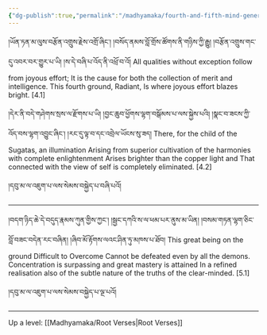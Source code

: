```yaml
---
{"dg-publish":true,"permalink":"/madhyamaka/fourth-and-fifth-mind-generations/"}
---
```


།ཡོན་ཏན་མ་ལུས་བརྩོན་འགྲུས་རྗེས་འགྲོ་ཞིང་། །བསོད་ནམས་བློ་གྲོས་ཚོགས་ནི་གཉིས་ཀྱི་རྒྱུ། 
།བརྩོན་འགྲུས་གང་དུ་འབར་བར་གྱུར་པ་ཡི། །ས་དེ་བཞི་པ་འོད་ནི་འཕྲོ་བ་འོ།
All qualities without exception follow from joyous effort;
It is the cause for both the collection of merit and intelligence.
This fourth ground, Radiant,
Is where joyous effort blazes bright. [4.1]

།དེར་ནི་བདེ་གཤེགས་སྲས་ལ་རྫོགས་པ་ཡི། །བྱང་ཆུབ་ཕྱོགས་ལྷག་བསྒོམས་པ་ལས་སྐྱེས་པའི། 
།སྣང་བ་ཟངས་ཀྱི་འོད་བས་ལྷག་འབྱུང་ཞིང་། །རང་དུ་ལྟ་བ་དང་འབྲེལ་ཡོངས་སུ་ཟད།
There, for the child of the Sugatas, an illumination
Arising from superior cultivation of the harmonies with complete enlightenment
Arises brighter than the copper light and
That connected with the view of self is completely eliminated. [4.2]


།དབུ་མ་ལ་འཇུག་པ་ལས་སེམས་བསྐྱེད་པ་བཞི་པའོ།

---
།བདག་ཉིད་ཆེ་དེ་བདུད་རྣམས་ཀུན་གྱིས་ཀྱང་། །སྦྱང་དཀའི་ས་ལ་ཕམ་པར་ནུས་མ་ཡིན། 
།བསམ་གཏན་ལྷག་ཅིང་བློ་བཟང་བདེན་རང་བཞིན། །ཞིབ་མོ་རྟོགས་ལའང་ཤིན་ཏུ་མཁས་པ་ཐོབ། 
This great being on the ground Difficult to Overcome
Cannot be defeated even by all the demons.
Concentration is surpassing and great mastery is attained
In a refined realisation also of the subtle nature of the truths of the clear-minded. [5.1]


།དབུ་མ་ལ་འཇུག་པ་ལས་སེམས་བསྐྱེད་པ་ལྔ་པའོ།




---
Up a level: [[Madhyamaka/Root Verses\|Root Verses]]